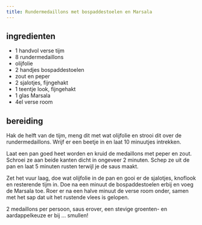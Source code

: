 ```yaml
---
title: Rundermedaillons met bospaddestoelen en Marsala
---
```


##  ingredienten 
* 1 handvol verse tijm
* 8 rundermedaillons
* olijfolie
* 2 handjes bospaddestoelen
* zout en peper
* 2 sjalotjes, fijngehakt
* 1 teentje look, fijngehakt
* 1 glas Marsala
* 4el verse room

##  bereiding 
Hak de helft van de tijm, meng dit met wat olijfolie en strooi dit over de rundermedaillons. Wrijf er een beetje in en laat 10 minuutjes intrekken.

Laat een pan goed heet worden en kruid de medaillons met peper en zout. Schroei ze aan beide kanten dicht in ongeveer 2 minuten. Schep ze uit de pan en laat 5 minuten rusten terwijl je de saus maakt.

Zet het vuur laag, doe wat olijfolie in de pan en gooi er de sjalotjes, knoflook en resterende tijm in. Doe na een minuut de bospaddestoelen erbij en voeg de Marsala toe. Roer er na een halve minuut de verse room onder, samen met het sap dat uit het rustende vlees is gelopen.

2 medaillons per persoon, saus erover, een stevige groenten- en aardappelkeuze er bij ... smullen!

